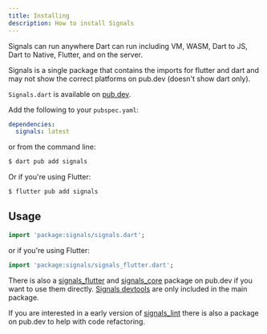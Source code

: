 ```yaml
---
title: Installing
description: How to install Signals
---
```


Signals can run anywhere Dart can run including VM, WASM, Dart to JS, Dart to Native, Flutter, and on the server.

Signals is a single package that contains the imports for flutter and dart and may not show the correct platforms on pub.dev (doesn't show dart only).

`Signals.dart` is available on [pub.dev](https://pub.dev/packages/signals).

Add the following to your `pubspec.yaml`:

```yaml
dependencies:
  signals: latest
```

or from the command line:

```bash
$ dart pub add signals
```

Or if you're using Flutter:

```bash
$ flutter pub add signals
```

## Usage

```dart
import 'package:signals/signals.dart';
```

or if you're using Flutter:

```dart
import 'package:signals/signals_flutter.dart';
```

There is also a [signals_flutter](https://pub.dev/packages/signals_flutter) and [signals_core](https://pub.dev/packages/signals_flutter) package on pub.dev if you want to use them directly. [Signals devtools](/signals.dart/flutter/devtools) are only included in the main package.

If you are interested in a early version of [signals_lint](https://pub.dev/packages/signals_lint) there is also a package on pub.dev to help with code refactoring.
